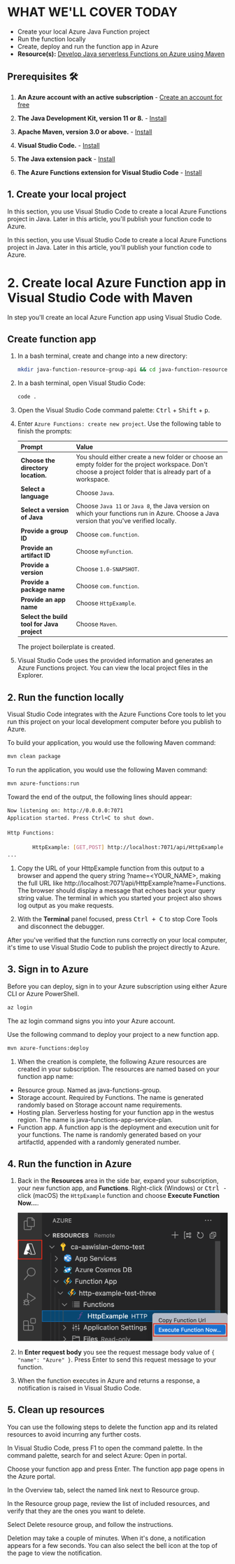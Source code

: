 
# WHAT WE'LL COVER TODAY

* Create your local Azure Java Function project
* Run the function locally
* Create, deploy and run the function app in Azure
* **Resource(s):** [Develop Java serverless Functions on Azure using Maven](https://docs.microsoft.com/learn/modules/develop-azure-functions-app-with-maven-plugin/)

## Prerequisites 🛠️

1. **An Azure account with an active subscription** - [Create an account for free](https://azure.microsoft.com/free/?ref=microsoft.com&utm_source=microsoft.com&utm_medium=docs&utm_campaign=visualstudio)

2. **The Java Development Kit, version 11 or 8.** - [Install](https://docs.microsoft.com/azure/developer/java/fundamentals/java-support-on-azure)

3. **Apache Maven, version 3.0 or above.** - [Install](https://maven.apache.org/)

4. **Visual Studio Code.** - [Install](https://code.visualstudio.com/)

5. **The Java extension pack** - [Install](https://marketplace.visualstudio.com/items?itemName=vscjava.vscode-java-pack)

6. **The Azure Functions extension for Visual Studio Code** - [Install](https://marketplace.visualstudio.com/items?itemName=ms-azuretools.vscode-azurefunctions)

## 1. Create your local project

In this section, you use Visual Studio Code to create a local Azure Functions project in Java. Later in this article, you'll publish your function code to Azure.

In this section, you use Visual Studio Code to create a local Azure Functions project in Java. Later in this article, you'll publish your function code to Azure.

# 2. Create local Azure Function app in Visual Studio Code with Maven

In step you'll create an local Azure Function app using Visual Studio Code.

## Create function app

1. In a bash terminal, create and change into a new directory:

    ```bash
    mkdir java-function-resource-group-api && cd java-function-resource-group-api
    ```

1. In a bash terminal, open Visual Studio Code:

    ```bash
    code .
    ```

1. Open the Visual Studio Code command palette: <kbd>Ctrl</kbd> + <kbd>Shift</kbd> + <kbd>p</kbd>.

1. Enter `Azure Functions: create new project`. Use the following table to finish the prompts:

    |Prompt|Value|
    |--|--|
    |**Choose the directory location.**|You should either create a new folder or choose an empty folder for the project workspace. Don't choose a project folder that is already part of a workspace.|
    |**Select a language**| Choose `Java`.|
    |**Select a version of Java**| Choose `Java 11` or `Java 8`, the Java version on which your functions run in Azure. Choose a Java version that you've verified locally. |
    | **Provide a group ID** | Choose `com.function`. |
    | **Provide an artifact ID** | Choose `myFunction`. |
    | **Provide a version** | Choose `1.0-SNAPSHOT`. |
    | **Provide a package name** | Choose `com.function`. |
    | **Provide an app name** | Choose `HttpExample`. |
    | **Select the build tool for Java project** | Choose `Maven`. |
    The project boilerplate is created.

1. Visual Studio Code uses the provided information and generates an Azure Functions project. You can view the local project files in the Explorer.

## 2. Run the function locally

Visual Studio Code integrates with the Azure Functions Core tools to let you run this project on your local development computer before you publish to Azure.

To build your application, you would use the following Maven command:

```bash
mvn clean package
```

To run the application, you would use the following Maven command:

```bash
mvn azure-functions:run
```

Toward the end of the output, the following lines should appear:

 ```bash
 Now listening on: http://0.0.0.0:7071
 Application started. Press Ctrl+C to shut down.

 Http Functions:

         HttpExample: [GET,POST] http://localhost:7071/api/HttpExample
 ...
```

1. Copy the URL of your HttpExample function from this output to a browser and append the query string ?name=<YOUR_NAME>, making the full URL like http://localhost:7071/api/HttpExample?name=Functions. The browser should display a message that echoes back your query string value. The terminal in which you started your project also shows log output as you make requests.

1. With the **Terminal** panel focused, press <kbd>Ctrl + C</kbd> to stop Core Tools and disconnect the debugger.

After you've verified that the function runs correctly on your local computer, it's time to use Visual Studio Code to publish the project directly to Azure.

## 3. Sign in to Azure

Before you can deploy, sign in to your Azure subscription using either Azure CLI or Azure PowerShell.

```bash
az login
```

The az login command signs you into your Azure account.

Use the following command to deploy your project to a new function app.

```bash
mvn azure-functions:deploy
```

1. When the creation is complete, the following Azure resources are created in your subscription. The resources are named based on your function app name:

* Resource group. Named as java-functions-group.
* Storage account. Required by Functions. The name is generated randomly based on Storage account name requirements.
* Hosting plan. Serverless hosting for your function app in the westus region. The name is java-functions-app-service-plan.
* Function app. A function app is the deployment and execution unit for your functions. The name is randomly generated based on your artifactId, appended with a randomly generated number.

## 4. Run the function in Azure

1. Back in the **Resources** area in the side bar, expand your subscription, your new function app, and **Functions**. Right-click (Windows) or <kbd>Ctrl -</kbd> click (macOS) the `HttpExample` function and choose **Execute Function Now...**.

    ![Screenshot of executing function in Azure from Visual Studio Code.](../static/img/series/java/32-execute-function-now.png)

2. In **Enter request body** you see the request message body value of `{ "name": "Azure" }`. Press Enter to send this request message to your function.

3. When the function executes in Azure and returns a response, a notification is raised in Visual Studio Code.

## 5. Clean up resources

You can use the following steps to delete the function app and its related resources to avoid incurring any further costs.

In Visual Studio Code, press F1 to open the command palette. In the command palette, search for and select Azure: Open in portal.

Choose your function app and press Enter. The function app page opens in the Azure portal.

In the Overview tab, select the named link next to Resource group.

In the Resource group page, review the list of included resources, and verify that they are the ones you want to delete.

Select Delete resource group, and follow the instructions.

Deletion may take a couple of minutes. When it's done, a notification appears for a few seconds. You can also select the bell icon at the top of the page to view the notification.
